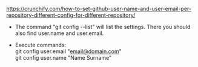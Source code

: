 https://crunchify.com/how-to-set-github-user-name-and-user-email-per-repository-different-config-for-different-repository/   

* The command "git config --list" will list the settings. There you should also find user.name and user.email.   

* Execute commands:   
git config user.email "email@domain.com"   
git config user.name "Name Surname"  
 